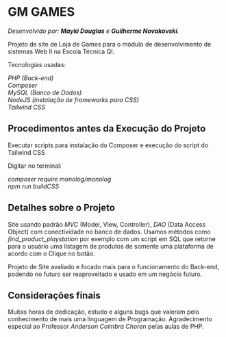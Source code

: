 # GM GAMES

*Desenvolvido por: **Mayki Douglas** e **Guilherme Novakovski**.*

Projeto de site de Loja de Games para o módulo de desenvolvimento de sistemas Web II na Escola Técnica QI.

Tecnologias usadas:

*PHP (Back-end)*<br>
*Composer*<br>
*MySQL (Banco de Dados)*<br>
*NodeJS (instalação de frameworks para CSS)*<br>
*Tailwind CSS*

## Procedimentos antes da Execução do Projeto

Executar scripts para instalação do Composer e execução do script do Tailwind CSS

Digitar no terminal:

*composer require monolog/monolog*<br>
*npm run buildCSS*

## Detalhes sobre o Projeto

Site usando padrão *MVC* (Model, View, Controller), *DAO* (Data Access Object) com conectividade no banco de dados.
Usamos métodos como *find_product_playstation* por exemplo com um script em SQL que retorne para o usuário uma listagem de produtos de somente uma plataforma de acordo com o Clique no botão.

Projeto de Site avaliado e focado mais para o funcionamento do Back-end, podendo no futuro ser reaproveitado e usado em um negócio futuro.

## Considerações finais

Muitas horas de dedicação, estudo e alguns bugs que valeram pelo conhecimento de mais uma linguagem de Programação. Agradecimento especial ao Professor *Anderson Coímbra Choren* pelas aulas de PHP. 
